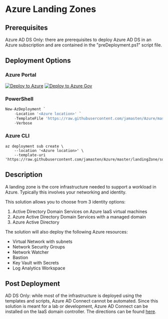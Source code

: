 # Azure Landing Zones

## Prerequisites

Azure AD DS Only: there are prerequisites to deploy Azure AD DS in an Azure subscription and are contained in the "preDeployment.ps1" script file.

## Deployment Options

### Azure Portal

[![Deploy to Azure](https://aka.ms/deploytoazurebutton)](https://portal.azure.com/#create/Microsoft.Template/uri/https%3A%2F%2Fraw.githubusercontent.com%2Fjamasten%2FAzure%2Fmaster%2FlandingZone%2Fsolution.json)
[![Deploy to Azure Gov](https://aka.ms/deploytoazuregovbutton)](https://portal.azure.us/#create/Microsoft.Template/uri/https%3A%2F%2Fraw.githubusercontent.com%2Fjamasten%2FAzure%2Fmaster%2FlandingZone%2Fsolution.json)

### PowerShell

````powershell
New-AzDeployment `
    -Location '<Azure location>' `
    -TemplateFile 'https://raw.githubusercontent.com/jamasten/Azure/master/landingZone/solution.json' `
    -Verbose
````

### Azure CLI

````cli
az deployment sub create \
    --location '<Azure location>' \
    --template-uri 'https://raw.githubusercontent.com/jamasten/Azure/master/landingZone/solution.json'
````

## Description

A landing zone is the core infrastructure needed to support a workload in Azure.  Typically this involves your networking and identity.

This solution allows you to choose from 3 identity options:

1. Active Directory Domain Services on Azure IaaS virtual machines
1. Azure Active Directory Domain Services with a managed domain
1. Azure Active Directory

The solution will also deploy the following Azure resources:

+ Virtual Network with subnets
+ Network Security Groups
+ Network Watcher
+ Bastion
+ Key Vault with Secrets
+ Log Analytics Workspace

## Post Deployment

AD DS Only: while most of the infrastructure is deployed using the templates and scripts, Azure AD Connect cannot be automated.  Since this solution is meant for a lab or development, Azure AD Connect can be installed on the IaaS domain controller.  The directions can be found [here](https://docs.microsoft.com/en-us/azure/active-directory/hybrid/how-to-connect-install-express).
